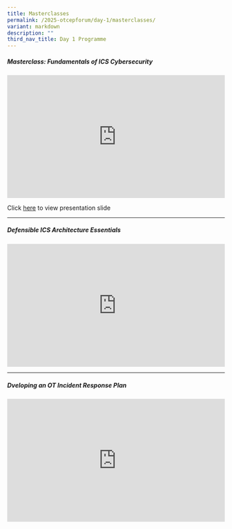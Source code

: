 ```yaml
---
title: Masterclasses
permalink: /2025-otcepforum/day-1/masterclasses/
variant: markdown
description: ""
third_nav_title: Day 1 Programme
---
```

<h5><strong>Masterclass: Fundamentals of ICS Cybersecurity</strong></h5>
<p></p>
<div class="video-container">
<iframe height="480" width="853" allowfullscreen="true" frameborder="0" src="https://www.youtube.com/embed/glIfkr1BKD0?si=RHrLPwqzN8PWHJOz"></iframe>
</div>

Click [here](https://www.dropbox.com/scl/fi/4ci8stwzz4imo8fd5lkgv/Fundamentals-of-ICS-Cybersecurity.pdf?rlkey=9khgxe1znu1nuo34bmfxk81ng&amp;st=2zou8dhc&amp;dl=0) to view presentation slide
<p></p>
<hr>
<p></p>
<h5><strong>Defensible ICS Architecture Essentials</strong></h5>
<p></p>
<div class="video-container">
<iframe height="315" width="100%" allowfullscreen="true" frameborder="0" src="https://www.youtube.com/embed/4v9aATHy4T8?si=cY4NevOhfsu-i1OT"></iframe>
</div>
<p></p>
<hr>
<p></p>
<h5><strong>Dveloping an OT Incident Response Plan</strong></h5>
<p></p>
<div class="video-container">
<iframe height="315" width="560" allowfullscreen="true" frameborder="0" src="https://www.youtube.com/embed/aIkBy7T9RIE?si=PseX7Pg7SP-bjlbs"></iframe>
</div>
<p></p>

<style type="text/css"> 
	    .video-container {
      position: relative;
      padding-bottom: 56.25%; /* 16:9 */
      height: 0;
    }
    .video-container iframe {
      position: absolute;
      top: 0;
      left: 0;
      width: 100%;
      height: 100%;
    }
	</style>